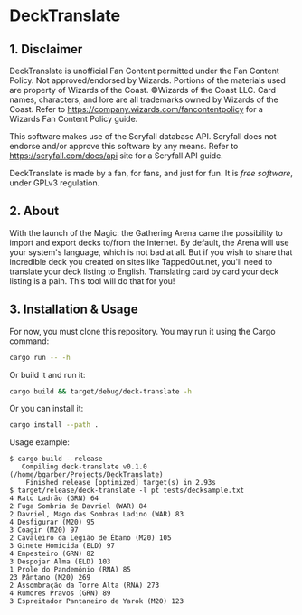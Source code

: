 # DeckTranslate

## 1. Disclaimer

DeckTranslate is unofficial Fan Content permitted under the Fan Content Policy.
Not approved/endorsed by Wizards. Portions of the materials used are property
of Wizards of the Coast. ©Wizards of the Coast LLC. Card names, characters, and
lore are all trademarks owned by Wizards of the Coast. Refer to <https://company.wizards.com/fancontentpolicy>
for a Wizards Fan Content Policy guide.

This software makes use of the Scryfall database API. Scryfall does not endorse
and/or approve this software by any means. Refer to <https://scryfall.com/docs/api>
site for a Scryfall API guide.

DeckTranslate is made by a fan, for fans, and just for fun. It is _free software_,
under GPLv3 regulation.

## 2. About

With the launch of the Magic: the Gathering Arena came the possibility to import
and export decks to/from the Internet. By default, the Arena will use your system's
language, which is not bad at all. But if you wish to share that incredible deck
you created on sites like TappedOut.net, you'll need to translate your deck listing
to English. Translating card by card your deck listing is a pain. This tool will
do that for you!

## 3. Installation & Usage

For now, you must clone this repository. You may run it using the Cargo command:
```bash
cargo run -- -h
```

Or build it and run it:
```bash
cargo build && target/debug/deck-translate -h
```

Or you can install it:
```bash
cargo install --path .
```

Usage example:

```
$ cargo build --release
   Compiling deck-translate v0.1.0 (/home/bgarber/Projects/DeckTranslate)
    Finished release [optimized] target(s) in 2.93s
$ target/release/deck-translate -l pt tests/decksample.txt
4 Rato Ladrão (GRN) 64
2 Fuga Sombria de Davriel (WAR) 84
2 Davriel, Mago das Sombras Ladino (WAR) 83
4 Desfigurar (M20) 95
3 Coagir (M20) 97
2 Cavaleiro da Legião de Ébano (M20) 105
3 Ginete Homicida (ELD) 97
4 Empesteiro (GRN) 82
3 Despojar Alma (ELD) 103
1 Prole do Pandemônio (RNA) 85
23 Pântano (M20) 269
2 Assombração da Torre Alta (RNA) 273
4 Rumores Pravos (GRN) 89
3 Espreitador Pantaneiro de Yarok (M20) 123
```

